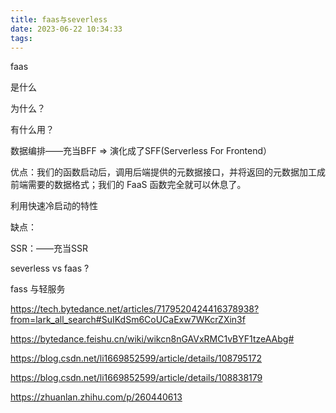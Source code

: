 ```yaml
---
title: faas与severless
date: 2023-06-22 10:34:33
tags:
---
```






faas

是什么



为什么？





有什么用？

数据编排——充当BFF => 演化成了SFF(Serverless For Frontend）

优点：我们的函数启动后，调用后端提供的元数据接口，并将返回的元数据加工成前端需要的数据格式；我们的 FaaS 函数完全就可以休息了。

利用快速冷启动的特性

缺点：



SSR：——充当SSR



severless vs faas ?

fass 与轻服务





























https://tech.bytedance.net/articles/7179520424416378938?from=lark_all_search#SuIKdSm6CoUCaExw7WKcrZXin3f

https://bytedance.feishu.cn/wiki/wikcn8nGAVxRMC1vBYF1tzeAAbg#

https://blog.csdn.net/li1669852599/article/details/108795172

https://blog.csdn.net/li1669852599/article/details/108838179

https://zhuanlan.zhihu.com/p/260440613
